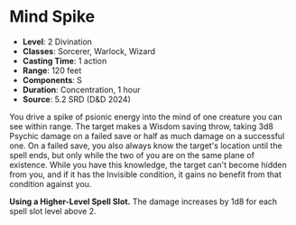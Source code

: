 # Mind Spike

- **Level**: 2 Divination
- **Classes**: Sorcerer, Warlock, Wizard
- **Casting Time**: 1 action
- **Range**: 120 feet
- **Components**: S
- **Duration**: Concentration, 1 hour
- **Source**: 5.2 SRD (D&D 2024)

You drive a spike of psionic energy into the mind of one creature you can see within range. The target makes a Wisdom saving throw, taking 3d8 Psychic damage on a failed save or half as much damage on a successful one. On a failed save, you also always know the target's location until the spell ends, but only while the two of you are on the same plane of existence. While you have this knowledge, the target can't become hidden from you, and if it has the Invisible condition, it gains no benefit from that condition against you.

**Using a Higher-Level Spell Slot.** The damage increases by 1d8 for each spell slot level above 2.
